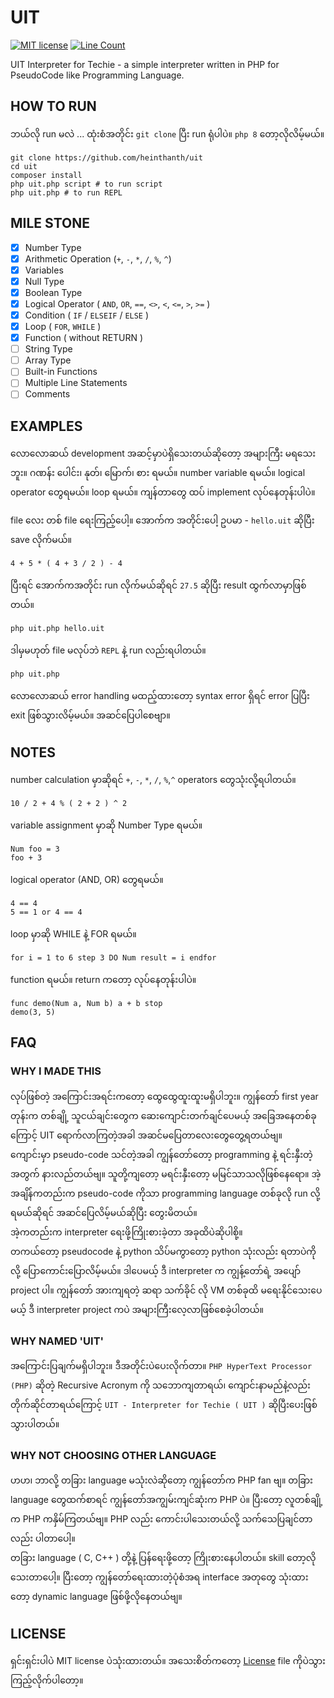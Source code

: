 # UIT

[![MIT license](https://img.shields.io/badge/License-MIT-green.svg)](https://lbesson.mit-license.org/)
[![Line Count](https://img.shields.io/static/v1.svg?label=Line+of+PHP+code&message=1781&color=blue)](https://shields.io/)

UIT Interpreter for Techie - a simple interpreter written in PHP for PseudoCode like Programming Language.

## HOW TO RUN

ဘယ်လို run မလဲ ... ထုံးစံအတိုင်း `git clone` ပြီး run ရုံပါပဲ။ `php 8` တော့လိုလိမ့်မယ်။

```shell
git clone https://github.com/heinthanth/uit
cd uit
composer install
php uit.php script # to run script
php uit.php # to run REPL
```

## MILE STONE

- [x] Number Type
- [x] Arithmetic Operation (`+`, `-`, `*`, `/`, `%`, `^`)
- [x] Variables
- [x] Null Type  
- [x] Boolean Type
- [x] Logical Operator ( `AND`, `OR`, `==`, `<>`, `<`, `<=`, `>`, `>=` )
- [x] Condition ( `IF` / `ELSEIF` / `ELSE` )
- [x] Loop ( `FOR`, `WHILE` )
- [x] Function ( without RETURN )
- [ ] String Type
- [ ] Array Type
- [ ] Built-in Functions
- [ ] Multiple Line Statements
- [ ] Comments

## EXAMPLES

လောလောဆယ် development အဆင့်မှာပဲရှိသေးတယ်ဆိုတော့ အများကြီး မရသေးဘူး။ ဂဏန်း ပေါင်း၊ နုတ်၊ မြောက်၊ စား ရမယ်။ number
variable ရမယ်။ logical operator တွေရမယ်။ loop ရမယ်။ ကျန်တာတွေ ထပ် implement လုပ်နေတုန်းပါပဲ။

file လေး တစ် file ရေးကြည့်ပေါ့။ အောက်က အတိုင်းပေါ့ ဥပမာ - `hello.uit` ဆိုပြီး save လိုက်မယ်။

```text
4 + 5 * ( 4 + 3 / 2 ) - 4 
```

ပြီးရင် အောက်ကအတိုင်း run လိုက်မယ်ဆိုရင် `27.5` ဆိုပြီး result ထွက်လာမှာဖြစ်တယ်။

```shell
php uit.php hello.uit
```

ဒါမှမဟုတ် file မလုပ်ဘဲ `REPL` နဲ့ run လည်းရပါတယ်။

```shell
php uit.php
```

လောလောဆယ် error handling မထည့်ထားတော့ syntax error ရှိရင် error ပြပြီး exit ဖြစ်သွားလိမ့်မယ်။ အဆင်ပြေပါစေဗျာ။

## NOTES

number calculation မှာဆိုရင် `+`, `-`, `*`, `/`, `%`,`^` operators တွေသုံးလို့ရပါတယ်။

```text
10 / 2 + 4 % ( 2 + 2 ) ^ 2
```

variable assignment မှာဆို Number Type ရမယ်။

```text
Num foo = 3
foo + 3
```

logical operator (AND, OR) တွေရမယ်။

```text
4 == 4
5 == 1 or 4 == 4
```

loop မှာဆို WHILE နဲ့ FOR ရမယ်။

```text
for i = 1 to 6 step 3 DO Num result = i endfor
```

function ရမယ်။ return ကတော့ လုပ်နေတုန်းပါပဲ။

```text
func demo(Num a, Num b) a + b stop
demo(3, 5)
```

## FAQ

### WHY I MADE THIS

လုပ်ဖြစ်တဲ့ အကြောင်းအရင်းကတော့ ထွေထွေထူးထူးမရှိပါဘူး။ ကျွန်တော် first year တုန်းက တစ်ချို့ သူငယ်ချင်းတွေက
ဆေးကျောင်းတက်ချင်ပေမယ့် အခြေအနေတစ်ခုကြောင့် UIT ရောက်လာကြတဲ့အခါ အဆင်မပြေတာလေးတွေတွေ့ရတယ်ဗျ။\
ကျောင်းမှာ pseudo-code သင်တဲ့အခါ ကျွန်တော်တော့ programming နဲ့ ရင်းနှီးတဲ့အတွက် နားလည်တယ်ဗျ။ သူတို့ကျတော့ မရင်းနှီးတော့
မမြင်သာသလိုဖြစ်နေရော။ အဲ့အချိန်ကတည်းက pseudo-code ကိုသာ programming language တစ်ခုလို run လို့ရမယ်ဆိုရင်
အဆင်ပြေလိမ့်မယ်ဆိုပြီး တွေးမိတယ်။\
အဲ့ကတည်းက interpreter ရေးဖို့ကြိုးစားခဲ့တာ အခုထိပဲဆိုပါစို့။\
တကယ်တော့ pseudocode နဲ့ python သိပ်မကွာတော့ python သုံးလည်း ရတာပဲကိုလို့ ပြောကောင်းပြောလိမ့်မယ်။ ဒါပေမယ့် ဒီ interpreter က ကျွန့်တော်ရဲ့ အပျော် project ပါ။ ကျွန်တော် အားကျရတဲ့ ဆရာ သက်ခိုင် လို VM တစ်ခုထိ မရေးနိုင်သေးပေမယ့် ဒီ interpreter project ကပဲ အများကြီးလေ့လာဖြစ်စေခဲ့ပါတယ်။

### WHY NAMED 'UIT'

အကြောင်းပြချက်မရှိပါဘူး။ ဒီအတိုင်းပဲပေးလိုက်တာ။ `PHP HyperText Processor (PHP)` ဆိုတဲ့ Recursive Acronym ကို
သဘောကျတာရယ်၊ ကျောင်းနာမည်နဲ့လည်း တိုက်ဆိုင်တာရယ်ကြောင့် `UIT - Interpreter for Techie ( UIT )`  ဆိုပြီးပေးဖြစ်သွားပါတယ်။

### WHY NOT CHOOSING OTHER LANGUAGE

ဟဟ၊ ဘာလို့ တခြား language မသုံးလဲဆိုတော့ ကျွန်တော်က PHP fan ဗျ။ တခြား language တွေထက်စာရင် ကျွန်တော်အကျွမ်းကျင်ဆုံးက PHP
ပဲ။ ပြီးတော့ လူတစ်ချို့က PHP ကနှိမ်ကြတယ်ဗျ။ PHP လည်း ကောင်းပါသေးတယ်လို့ သက်သေပြချင်တာလည်း ပါတာပေါ့။\
တခြား language ( C, C++ ) တို့နဲ့ ပြန်ရေးဖို့တော့ ကြိုးစားနေပါတယ်။ skill တော့လိုသေးတာပေါ့။ ပြီးတော့ ကျွန်တော်ရေးထားတဲ့ပုံစံအရ interface အတုတွေ သုံးထားတော့ dynamic language ဖြစ်ဖို့လိုနေတယ်ဗျ။

## LICENSE

ရှင်းရှင်းပါပဲ MIT license ပဲသုံးထားတယ်။ အသေးစိတ်ကတော့ [License](LICENSE) file ကိုပဲသွားကြည့်လိုက်ပါတော့။
